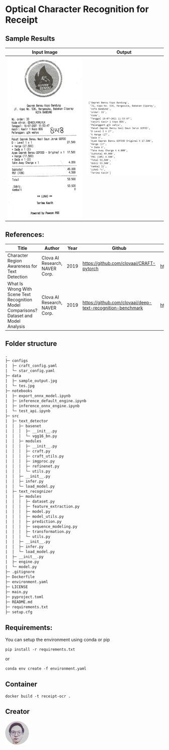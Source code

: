 # Optical Character Recognition for Receipt

## Sample Results
Input Image             |  Output
:----------------------:|:----------------------:
<img src="./data/tes.jpg" width="300" title="sample-input">  |  <img src="./data/sample_output.jpg" width="300" title="sample-output">

## References:

| Title                                                                                   | Author           | Year | Github | Paper |
| ----------------------------------------------------------------------------------------| ---------------- | ---- | --------- | ----- | 
| Character Region Awareness for Text Detection                                           | Clova AI Research, NAVER Corp.| 2019 | https://github.com/clovaai/CRAFT-pytorch | https://arxiv.org/abs/1904.01941 |
| What Is Wrong With Scene Text Recognition Model Comparisons? Dataset and Model Analysis | Clova AI Research, NAVER Corp.| 2019 | https://github.com/clovaai/deep-text-recognition-benchmark | https://arxiv.org/abs/1904.01906 |

## Folder structure
```
.
├─ configs               
|  ├─ craft_config.yaml  
|  └─ star_config.yaml   
├─ data
|  ├─ sample_output.jpg  
|  └─ tes.jpg
├─ notebooks                          
|  ├─ export_onnx_model.ipynb         
|  ├─ inference_default_engine.ipynb  
|  ├─ inference_onnx_engine.ipynb     
|  └─ test_api.ipynb                  
├─ src                                                               
|  ├─ text_detector                                         
|  │  ├─ basenet                                           
|  │  │  ├─ __init__.py                           
|  │  │  └─ vgg16_bn.py                           
|  │  ├─ modules                                              
|  │  │  ├─ __init__.py                           
|  │  │  ├─ craft.py                              
|  │  │  ├─ craft_utils.py                        
|  │  │  ├─ imgproc.py                            
|  │  │  ├─ refinenet.py                          
|  │  │  └─ utils.py                              
|  │  ├─ __init__.py                              
|  │  ├─ infer.py                                 
|  │  └─ load_model.py                            
|  ├─ text_recognizer                                           
|  │  ├─ modules                                              
|  │  │  ├─ dataset.py                            
|  │  │  ├─ feature_extraction.py                 
|  │  │  ├─ model.py                              
|  │  │  ├─ model_utils.py                        
|  │  │  ├─ prediction.py                         
|  │  │  ├─ sequence_modeling.py                  
|  │  │  ├─ transformation.py                     
|  │  │  └─ utils.py                              
|  │  ├─ __init__.py                              
|  │  ├─ infer.py                                 
|  │  └─ load_model.py                            
|  ├─ __init__.py                                 
|  ├─ engine.py                                   
|  └─ model.py                                    
├─ .gitignore
├─ Dockerfile
├─ environment.yaml
├─ LICENSE
├─ main.py
├─ pyproject.toml
├─ README.md
├─ requirements.txt
├─ setup.cfg
```

## Requirements:
You can setup the environment using conda or pip
```
pip install -r requirements.txt
```
or
```
conda env create -f environment.yaml
```

## Container
```
docker build -t receipt-ocr . 
```

## Creator
[![](https://github.com/andreaschandra/git-assets/blob/master/pictures/ruben.png)](https://github.com/rubentea16)